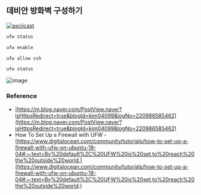 ## 데비안 방화벽 구성하기

	
[![asciicast](https://asciinema.org/a/IJ2gK2wfy3vSj56YEjU7XuLF9.svg)](https://asciinema.org/a/IJ2gK2wfy3vSj56YEjU7XuLF9)

```sh
ufw status

ufw enable

ufw allow ssh

ufw status  
```
   
![image](https://user-images.githubusercontent.com/62678380/146726663-355d5dd2-e9f3-4b2e-8436-90b92c39b82d.png)   


### **Reference**
- [https://m.blog.naver.com/PostView.naver?isHttpsRedirect=true&blogId=kim04099&logNo=220986585462](https://m.blog.naver.com/PostView.naver?isHttpsRedirect=true&blogId=kim04099&logNo=220986585462)
- How To Set Up a Firewall with UFW - [https://www.digitalocean.com/community/tutorials/how-to-set-up-a-firewall-with-ufw-on-ubuntu-18-04#:~:text=By%20default%2C%20UFW%20is%20set,to%20reach%20the%20outside%20world.](https://www.digitalocean.com/community/tutorials/how-to-set-up-a-firewall-with-ufw-on-ubuntu-18-04#:~:text=By%20default%2C%20UFW%20is%20set,to%20reach%20the%20outside%20world.)